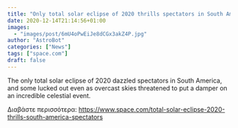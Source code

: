 ```yaml
---
title: "Only total solar eclipse of 2020 thrills spectators in South America"
date: 2020-12-14T21:14:56+01:00
images:
  - "images/post/6mU4oPwEiJe8dCGx3akZ4P.jpg"
author: "AstroBot"
categories: ["News"]
tags: ["space.com"]
draft: false
---
```


The only total solar eclipse of 2020 dazzled spectators in South America, and some lucked out even as overcast skies threatened to put a damper on an incredible celestial event. 

Διαβάστε περισσότερα: https://www.space.com/total-solar-eclipse-2020-thrills-south-america-spectators
